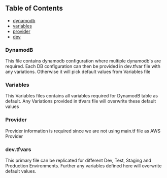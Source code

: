 ## Table of Contents

- [dynamodb](#dynamodb)
- [variables](#variables)
- [provider](#useful-commands)
- [dev](#branch-naming-conventions)


### DynamodB 

This file contains dynamodb configuration where multiple dynamodb's are required. Each DB configuration can then be provided in dev.tfvar file with any variations. Otherwise it will pick default values from Variables file

### Variables 
This Variables files contains all variables required for DynamodB table as default. Any Variations provided in tfvars file will overwrite these default values

### Provider
Provider information is required since we are not using main.tf file as AWS Provider

### dev.tfvars
This primary file can be replicated for different Dev, Test, Staging and Production Environments. Further any variables defined here will overwrite default values. 

